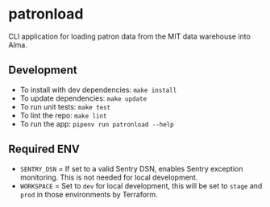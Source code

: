 # patronload

CLI application for loading patron data from the MIT data warehouse into Alma.

## Development

- To install with dev dependencies: `make install`
- To update dependencies: `make update`
- To run unit tests: `make test`
- To lint the repo: `make lint`
- To run the app: `pipenv run patronload --help`

## Required ENV

- `SENTRY_DSN` = If set to a valid Sentry DSN, enables Sentry exception monitoring. This is not needed for local development.
- `WORKSPACE` = Set to `dev` for local development, this will be set to `stage` and `prod` in those environments by Terraform.
